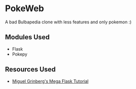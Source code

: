 # PokeWeb

A bad Bulbapedia clone with less features and only pokemon :)

## Modules Used
* Flask
* Pokepy

## Resources Used
* [Miguel Grinberg's Mega Flask Tutorial](https://blog.miguelgrinberg.com/post/the-flask-mega-tutorial-part-i-hello-world)